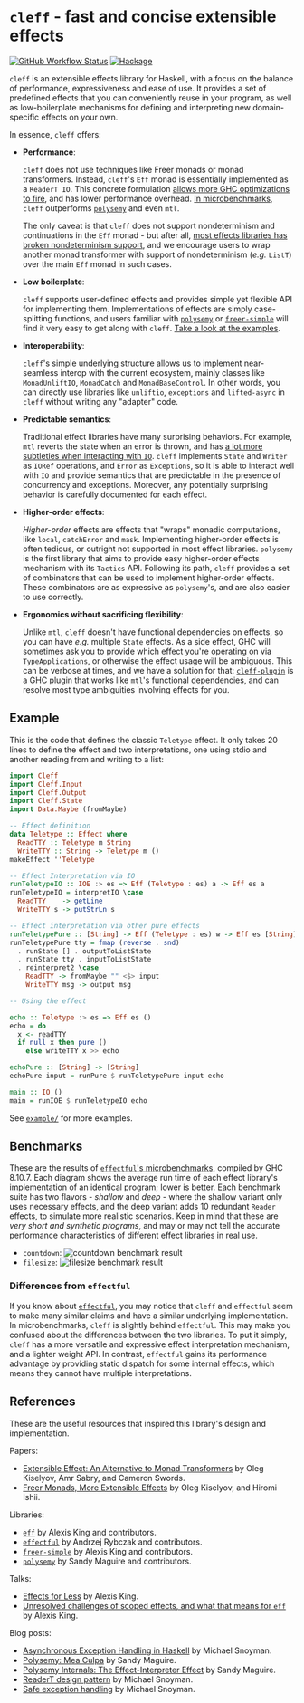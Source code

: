 # `cleff` - fast and concise extensible effects

[![GitHub Workflow Status](https://img.shields.io/github/workflow/status/re-xyr/cleff/build)](https://github.com/re-xyr/cleff/actions/workflows/build.yaml)
[![Hackage](https://img.shields.io/hackage/v/cleff)](https://hackage.haskell.org/package/cleff)

`cleff` is an extensible effects library for Haskell, with a focus on the balance of performance, expressiveness and ease of use. It provides a set of predefined effects that you can conveniently reuse in your program, as well as low-boilerplate mechanisms for defining and interpreting new domain-specific effects on your own.

In essence, `cleff` offers:

- **Performance**:

  `cleff` does not use techniques like Freer monads or monad transformers. Instead, `cleff`'s `Eff` monad is essentially implemented as a `ReaderT IO`. This concrete formulation [allows more GHC optimizations to fire][alexis-talk], and has lower performance overhead. [In microbenchmarks](#benchmarks), `cleff` outperforms [`polysemy`] and even `mtl`.

  The only caveat is that `cleff` does not support nondeterminism and continuations in the `Eff` monad - but after all, [most effects libraries has broken nondeterminism support](https://github.com/polysemy-research/polysemy/issues/246), and we encourage users to wrap another monad transformer with support of nondeterminism (*e.g.* `ListT`) over the main `Eff` monad in such cases.

- **Low boilerplate**:

  `cleff` supports user-defined effects and provides simple yet flexible API for implementing them. Implementations of effects are simply case-splitting functions, and users familiar with [`polysemy`] or [`freer-simple`] will find it very easy to get along with `cleff`. [Take a look at the examples](#example).

- **Interoperability**:

  `cleff`'s simple underlying structure allows us to implement near-seamless interop with the current ecosystem, mainly classes like `MonadUnliftIO`, `MonadCatch` and `MonadBaseControl`. In other words, you can directly use libraries like `unliftio`, `exceptions` and `lifted-async` in `cleff` without writing any "adapter" code.

- **Predictable semantics**:

  Traditional effect libraries have many surprising behaviors. For example, `mtl` reverts the state when an error is thrown, and has [a lot more subtleties when interacting with `IO`][readert]. `cleff` implements `State` and `Writer` as `IORef` operations, and `Error` as `Exceptions`, so it is able to interact well with `IO` and provide semantics that are predictable in the presence of concurrency and exceptions. Moreover, any potentially surprising behavior is carefully documented for each effect.

- **Higher-order effects**:

  *Higher-order* effects are effects that "wraps" monadic computations, like `local`, `catchError` and `mask`. Implementing higher-order effects is often tedious, or outright not supported in most effect libraries. `polysemy` is the first library that aims to provide easy higher-order effects mechanism with its `Tactics` API. Following its path, `cleff` provides a set of combinators that can be used to implement higher-order effects. These combinators are as expressive as `polysemy`'s, and are also easier to use correctly.

- **Ergonomics without sacrificing flexibility**:

  Unlike `mtl`, `cleff` doesn't have functional dependencies on effects, so you can have *e.g.* multiple `State` effects. As a side effect, GHC will sometimes ask you to provide which effect you're operating on via `TypeApplications`, or otherwise the effect usage will be ambiguous. This can be verbose at times, and we have a solution for that: [`cleff-plugin`](https://github.com/re-xyr/cleff/tree/master/cleff-plugin) is a GHC plugin that works like `mtl`'s functional dependencies, and can resolve most type ambiguities involving effects for you.

## Example

This is the code that defines the classic `Teletype` effect. It only takes 20 lines to define the effect and two interpretations, one using stdio and another reading from and writing to a list:

```haskell
import Cleff
import Cleff.Input
import Cleff.Output
import Cleff.State
import Data.Maybe (fromMaybe)

-- Effect definition
data Teletype :: Effect where
  ReadTTY :: Teletype m String
  WriteTTY :: String -> Teletype m ()
makeEffect ''Teletype

-- Effect Interpretation via IO
runTeletypeIO :: IOE :> es => Eff (Teletype : es) a -> Eff es a
runTeletypeIO = interpretIO \case
  ReadTTY    -> getLine
  WriteTTY s -> putStrLn s

-- Effect interpretation via other pure effects
runTeletypePure :: [String] -> Eff (Teletype : es) w -> Eff es [String]
runTeletypePure tty = fmap (reverse . snd)
  . runState [] . outputToListState
  . runState tty . inputToListState
  . reinterpret2 \case
    ReadTTY -> fromMaybe "" <$> input
    WriteTTY msg -> output msg

-- Using the effect

echo :: Teletype :> es => Eff es ()
echo = do
  x <- readTTY
  if null x then pure ()
    else writeTTY x >> echo

echoPure :: [String] -> [String]
echoPure input = runPure $ runTeletypePure input echo

main :: IO ()
main = runIOE $ runTeletypeIO echo
```

See [`example/`](https://github.com/re-xyr/cleff/tree/master/example/) for more examples.

## Benchmarks

These are the results of [`effectful`'s microbenchmarks](https://github.com/haskell-effectful/effectful/tree/master/benchmarks), compiled by GHC 8.10.7. Each diagram shows the average run time of each effect library's implementation of an identical program; lower is better. Each benchmark suite has two flavors - *shallow* and *deep* - where the shallow variant only uses necessary effects, and the deep variant adds 10 redundant `Reader` effects, to simulate more realistic scenarios. Keep in mind that these are *very short and synthetic programs*, and may or may not tell the accurate performance characteristics of different effect libraries in real use.

- `countdown`: ![countdown benchmark result](https://raw.githubusercontent.com/re-xyr/cleff/master/docs/img/benchmark-countdown.png)
- `filesize`: ![filesize benchmark result](https://raw.githubusercontent.com/re-xyr/cleff/master/docs/img/benchmark-filesize.png)

### Differences from `effectful`

If you know about [`effectful`], you may notice that `cleff` and `effectful` seem to make many similar claims and have a similar underlying implementation. In microbenchmarks, `cleff` is slightly behind `effectful`. This may make you confused about the differences between the two libraries. To put it simply, `cleff` has a more versatile and expressive effect interpretation mechanism, and a lighter weight API. In contrast, `effectful` gains its performance advantage by providing static dispatch for some internal effects, which means they cannot have multiple interpretations.

## References

These are the useful resources that inspired this library's design and implementation.

Papers:

- [Extensible Effect: An Alternative to Monad Transformers](https://okmij.org/ftp/Haskell/extensible/exteff.pdf) by Oleg Kiselyov, Amr Sabry, and Cameron Swords.
- [Freer Monads, More Extensible Effects](https://okmij.org/ftp/Haskell/extensible/more.pdf) by Oleg Kiselyov, and Hiromi Ishii.

Libraries:

- [`eff`] by Alexis King and contributors.
- [`effectful`] by Andrzej Rybczak and contributors.
- [`freer-simple`] by Alexis King and contributors.
- [`polysemy`] by Sandy Maguire and contributors.

Talks:

- [Effects for Less][alexis-talk] by Alexis King.
- [Unresolved challenges of scoped effects, and what that means for `eff`][alexis-talk-2] by Alexis King.

Blog posts:

- [Asynchronous Exception Handling in Haskell](https://www.fpcomplete.com/blog/2018/04/async-exception-handling-haskell/) by Michael Snoyman.
- [Polysemy: Mea Culpa](https://reasonablypolymorphic.com/blog/mea-culpa/) by Sandy Maguire.
- [Polysemy Internals: The Effect-Interpreter Effect](https://reasonablypolymorphic.com/blog/tactics/) by Sandy Maguire.
- [ReaderT design pattern][readert] by Michael Snoyman.
- [Safe exception handling](https://www.fpcomplete.com/haskell/tutorial/exceptions/) by Michael Snoyman.

[`polysemy`]: https://hackage.haskell.org/package/polysemy
[`fused-effects`]: https://hackage.haskell.org/package/fused-effects
[`effectful`]: https://github.com/arybczak/effectful
[`eff`]: https://github.com/hasura/eff
[`freer-simple`]: https://hackage.haskell.org/package/freer-simple
[alexis-talk]: https://www.youtube.com/watch?v=0jI-AlWEwYI
[alexis-talk-2]: https://www.twitch.tv/videos/1163853841
[readert]: https://www.fpcomplete.com/blog/2017/06/readert-design-pattern/
